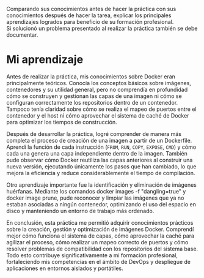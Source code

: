Comparando sus conocimientos antes de hacer la práctica con sus conocimientos después de hacer la tarea, explicar los principales aprendizajes logrados para beneficio de su formación profesional.  
Si solucionó un problema presentado al realizar la práctica también se debe documentar.

# Mi aprendizaje

Antes de realizar la práctica, mis conocimientos sobre Docker eran principalmente teóricos. Conocía los conceptos básicos sobre imágenes, contenedores y su utilidad general, pero no comprendía en profundidad cómo se construyen y gestionan las capas de una imagen ni cómo se configuran correctamente los repositorios dentro de un contenedor. Tampoco tenía claridad sobre cómo se realiza el mapeo de puertos entre el contenedor y el host ni cómo aprovechar el sistema de caché de Docker para optimizar los tiempos de construcción.

Después de desarrollar la práctica, logré comprender de manera más completa el proceso de creación de una imagen a partir de un Dockerfile. Aprendí la función de cada instrucción (`FROM`, `RUN`, `COPY`, `EXPOSE`, `CMD`) y cómo cada una genera una capa independiente dentro de la imagen. También pude observar cómo Docker reutiliza las capas anteriores al construir una nueva versión, ejecutando únicamente los pasos que han cambiado, lo que mejora la eficiencia y reduce considerablemente el tiempo de compilación.

Otro aprendizaje importante fue la identificación y eliminación de imágenes huérfanas. Mediante los comandos docker images -f "dangling=true" y docker image prune, pude reconocer y limpiar las imágenes que ya no estaban asociadas a ningún contenedor, optimizando el uso del espacio en disco y manteniendo un entorno de trabajo más ordenado.

En conclusión, esta práctica me permitió adquirir conocimientos prácticos sobre la creación, gestión y optimización de imágenes Docker. Comprendí mejor cómo funciona el sistema de capas, cómo aprovechar la caché para agilizar el proceso, cómo realizar un mapeo correcto de puertos y cómo resolver problemas de compatibilidad con los repositorios del sistema base. Todo esto contribuye significativamente a mi formación profesional, fortaleciendo mis competencias en el ámbito de DevOps y despliegue de aplicaciones en entornos aislados y portátiles.
